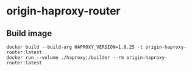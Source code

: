 # origin-haproxy-router

## Build image
```
docker build --build-arg HAPROXY_VERSION=1.8.25 -t origin-haproxy-router:latest .
docker run --volume ./haproxy:/builder --rm origin-haproxy-router:latest
```

